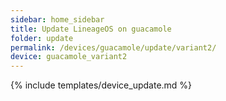 ```yaml
---
sidebar: home_sidebar
title: Update LineageOS on guacamole
folder: update
permalink: /devices/guacamole/update/variant2/
device: guacamole_variant2
---
```

{% include templates/device_update.md %}
